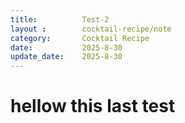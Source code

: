 ```yaml
---
title:          Test-2
layout :        cocktail-recipe/note
category:       Cocktail Recipe
date:           2025-8-30
update_date:    2025-8-30
---
```


# hellow this last test